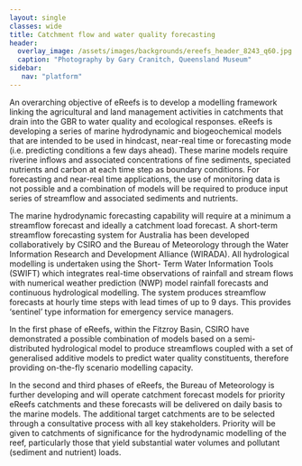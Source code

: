 ```yaml
---
layout: single
classes: wide
title: Catchment flow and water quality forecasting
header:
  overlay_image: /assets/images/backgrounds/ereefs_header_8243_q60.jpg
  caption: "Photography by Gary Cranitch, Queensland Museum"
sidebar:
   nav: "platform"
---
```

An overarching objective of eReefs is to develop a modelling framework linking the agricultural and land management activities in catchments that drain into the GBR to water quality and ecological responses. eReefs is developing a series of marine hydrodynamic and biogeochemical models that are intended to be used in hindcast, near-real time or forecasting mode (i.e. predicting conditions a few days ahead). These marine models require riverine inflows and associated concentrations of fine sediments, speciated nutrients and carbon at each time step as boundary conditions. For forecasting and near-real time applications, the use of monitoring data is not possible and a combination of models will be required to produce input series of streamflow and associated sediments and nutrients.

The marine hydrodynamic forecasting capability will require at a minimum a streamflow forecast and ideally a catchment load forecast. A short-term streamflow forecasting system for Australia has been developed collaboratively by CSIRO and the Bureau of Meteorology through the Water Information Research and Development Alliance (WIRADA). All hydrological modelling is undertaken using the Short- Term Water Information Tools (SWIFT) which integrates real-time observations of rainfall and stream flows with numerical weather prediction (NWP) model rainfall forecasts and continuous hydrological modelling. The system produces streamflow forecasts at hourly time steps with lead times of up to 9 days. This provides ‘sentinel’ type information for emergency service managers.

In the first phase of eReefs, within the Fitzroy Basin, CSIRO have demonstrated a possible combination of models based on a semi-distributed hydrological model to produce streamflows coupled with a set of generalised additive models to predict water quality constituents, therefore providing on-the-fly scenario modelling capacity.

In the second and third phases of eReefs, the Bureau of Meteorology is further developing and will operate catchment forecast models for priority eReefs catchments and these forecasts will be delivered on daily basis to the marine models. The additional target catchments are to be selected through a consultative process with all key stakeholders. Priority will be given to catchments of significance for the hydrodynamic modelling of the reef, particularly those that yield substantial water volumes and pollutant (sediment and nutrient) loads.
